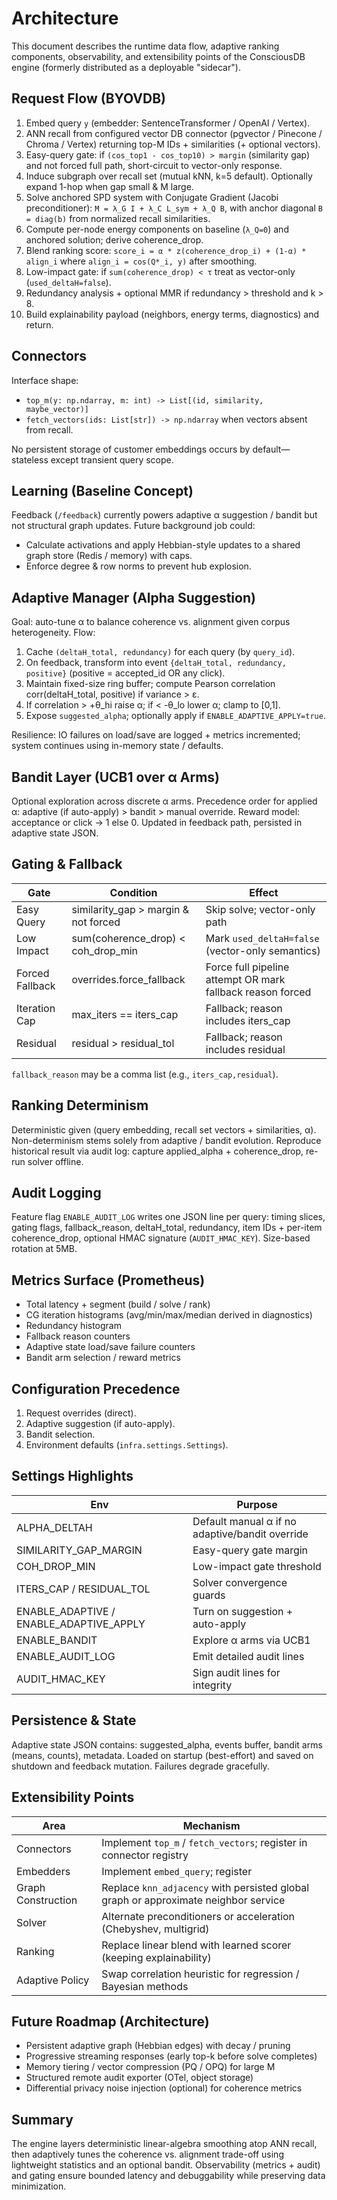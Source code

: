 # Architecture

This document describes the runtime data flow, adaptive ranking components, observability, and extensibility points of the ConsciousDB engine (formerly distributed as a deployable "sidecar").

## Request Flow (BYOVDB)

1. Embed query `y` (embedder: SentenceTransformer / OpenAI / Vertex).
2. ANN recall from configured vector DB connector (pgvector / Pinecone / Chroma / Vertex) returning top-M IDs + similarities (+ optional vectors).
3. Easy-query gate: if `(cos_top1 - cos_top10) > margin` (similarity gap) and not forced full path, short-circuit to vector-only response.
4. Induce subgraph over recall set (mutual kNN, k=5 default). Optionally expand 1-hop when gap small & M large.
5. Solve anchored SPD system with Conjugate Gradient (Jacobi preconditioner):
   `M = λ_G I + λ_C L_sym + λ_Q B`, with anchor diagonal `B = diag(b)` from normalized recall similarities.
6. Compute per-node energy components on baseline (`λ_Q=0`) and anchored solution; derive coherence_drop.
7. Blend ranking score: `score_i = α * z(coherence_drop_i) + (1-α) * align_i` where `align_i = cos(Q*_i, y)` after smoothing.
8. Low-impact gate: if `sum(coherence_drop) < τ` treat as vector-only (`used_deltaH=false`).
9. Redundancy analysis + optional MMR if redundancy > threshold and k > 8.
10. Build explainability payload (neighbors, energy terms, diagnostics) and return.

## Connectors

Interface shape:
- `top_m(y: np.ndarray, m: int) -> List[(id, similarity, maybe_vector)]`
- `fetch_vectors(ids: List[str]) -> np.ndarray` when vectors absent from recall.

No persistent storage of customer embeddings occurs by default—stateless except transient query scope.

## Learning (Baseline Concept)

Feedback (`/feedback`) currently powers adaptive α suggestion / bandit but not structural graph updates. Future background job could:
* Calculate activations and apply Hebbian-style updates to a shared graph store (Redis / memory) with caps.
* Enforce degree & row norms to prevent hub explosion.

## Adaptive Manager (Alpha Suggestion)

Goal: auto-tune α to balance coherence vs. alignment given corpus heterogeneity.
Flow:
1. Cache `(deltaH_total, redundancy)` for each query (by `query_id`).
2. On feedback, transform into event `{deltaH_total, redundancy, positive}` (positive = accepted_id OR any click).
3. Maintain fixed-size ring buffer; compute Pearson correlation corr(deltaH_total, positive) if variance > ε.
4. If correlation > +θ_hi raise α; if < -θ_lo lower α; clamp to [0,1].
5. Expose `suggested_alpha`; optionally apply if `ENABLE_ADAPTIVE_APPLY=true`.

Resilience: IO failures on load/save are logged + metrics incremented; system continues using in-memory state / defaults.

## Bandit Layer (UCB1 over α Arms)

Optional exploration across discrete α arms. Precedence order for applied α: adaptive (if auto-apply) > bandit > manual override.
Reward model: acceptance or click → 1 else 0. Updated in feedback path, persisted in adaptive state JSON.

## Gating & Fallback

| Gate | Condition | Effect |
|------|-----------|--------|
| Easy Query | similarity_gap > margin & not forced | Skip solve; vector-only path |
| Low Impact | sum(coherence_drop) < coh_drop_min | Mark `used_deltaH=false` (vector-only semantics) |
| Forced Fallback | overrides.force_fallback | Force full pipeline attempt OR mark fallback reason forced |
| Iteration Cap | max_iters == iters_cap | Fallback; reason includes iters_cap |
| Residual | residual > residual_tol | Fallback; reason includes residual |

`fallback_reason` may be a comma list (e.g., `iters_cap,residual`).

## Ranking Determinism

Deterministic given (query embedding, recall set vectors + similarities, α). Non-determinism stems solely from adaptive / bandit evolution. Reproduce historical result via audit log: capture applied_alpha + coherence_drop, re-run solver offline.

## Audit Logging

Feature flag `ENABLE_AUDIT_LOG` writes one JSON line per query: timing slices, gating flags, fallback_reason, deltaH_total, redundancy, item IDs + per-item coherence_drop, optional HMAC signature (`AUDIT_HMAC_KEY`). Size-based rotation at 5MB.

## Metrics Surface (Prometheus)

- Total latency + segment (build / solve / rank)
- CG iteration histograms (avg/min/max/median derived in diagnostics)
- Redundancy histogram
- Fallback reason counters
- Adaptive state load/save failure counters
- Bandit arm selection / reward metrics

## Configuration Precedence

1. Request overrides (direct).
2. Adaptive suggestion (if auto-apply).
3. Bandit selection.
4. Environment defaults (`infra.settings.Settings`).

## Settings Highlights

| Env | Purpose |
|-----|---------|
| ALPHA_DELTAH | Default manual α if no adaptive/bandit override |
| SIMILARITY_GAP_MARGIN | Easy-query gate margin |
| COH_DROP_MIN | Low-impact gate threshold |
| ITERS_CAP / RESIDUAL_TOL | Solver convergence guards |
| ENABLE_ADAPTIVE / ENABLE_ADAPTIVE_APPLY | Turn on suggestion + auto-apply |
| ENABLE_BANDIT | Explore α arms via UCB1 |
| ENABLE_AUDIT_LOG | Emit detailed audit lines |
| AUDIT_HMAC_KEY | Sign audit lines for integrity |

## Persistence & State

Adaptive state JSON contains: suggested_alpha, events buffer, bandit arms (means, counts), metadata. Loaded on startup (best-effort) and saved on shutdown and feedback mutation. Failures degrade gracefully.

## Extensibility Points

| Area | Mechanism |
|------|-----------|
| Connectors | Implement `top_m` / `fetch_vectors`; register in connector registry |
| Embedders | Implement `embed_query`; register |
| Graph Construction | Replace `knn_adjacency` with persisted global graph or approximate neighbor service |
| Solver | Alternate preconditioners or acceleration (Chebyshev, multigrid) |
| Ranking | Replace linear blend with learned scorer (keeping explainability) |
| Adaptive Policy | Swap correlation heuristic for regression / Bayesian methods |

## Future Roadmap (Architecture)

- Persistent adaptive graph (Hebbian edges) with decay / pruning
- Progressive streaming responses (early top-k before solve completes)
- Memory tiering / vector compression (PQ / OPQ) for large M
- Structured remote audit exporter (OTel, object storage)
- Differential privacy noise injection (optional) for coherence metrics

## Summary

The engine layers deterministic linear-algebra smoothing atop ANN recall, then adaptively tunes the coherence vs. alignment trade-off using lightweight statistics and an optional bandit. Observability (metrics + audit) and gating ensure bounded latency and debuggability while preserving data minimization.
